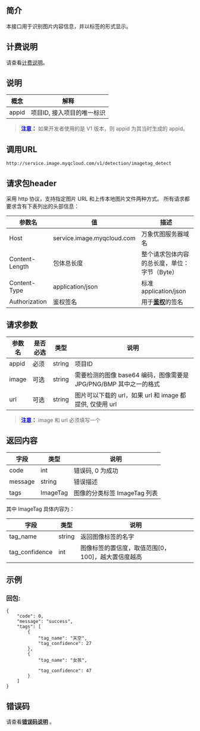 ## 简介
本接口用于识别图片内容信息，并以标签的形式显示。

## 计费说明
请查看[计费说明](/document/product/460/6970)。

## 说明
| 概念     | 解释               |
| ------ | ---------------- |
| appid  | 项目ID, 接入项目的唯一标识 |
><font color="#0000cc">**注意：** </font>
 如果开发者使用的是 V1 版本，则 appid 为其当时生成的 appid。

## 调用URL
`http://service.image.myqcloud.com/v1/detection/imagetag_detect`

## 请求包header
采用 http 协议，支持指定图片 URL 和上传本地图片文件两种方式。
所有请求都要求含有下表列出的头部信息：

| 参数名            | 值                                        | 描述                                       |
| -------------- | ---------------------------------------- | ---------------------------------------- |
| Host           | service.image.myqcloud.com               | 万象优图服务器域名                                |
| Content-Length | 包体总长度                                    | 整个请求包体内容的总长度，单位：字节（Byte）                 |
| Content-Type   | application/json   | 标准 application/json                                 |
| Authorization  | 鉴权签名                                     | 用于[**鉴权**](/doc/product/275/3805)的签名 |


## 请求参数
| 参数名     | 是否必选 | 类型     | 说明                                       |
| ------ | ---- | ------ | ---------------------------------------- |
| appid  | 必须    | string | 项目ID                                     |
| image  | 可选    | string | 需要检测的图像 base64 编码，图像需要是 JPG/PNG/BMP 其中之一的格式 |
| url    | 可选    | string | 图片可以下载的 url，如果 url 和 image 都提供, 仅使用 url     |

><font color="#0000cc">**注意：** </font>
image 和 url 必须填写一个

## 返回内容
| 字段      | 类型       | 说明                |
| ------- | -------- | ----------------- |
| code    | int      | 错误码, 0 为成功      |
| message | string   | 错误描述          |
| tags    | ImageTag | 图像的分类标签 ImageTag 列表 |

其中 ImageTag 具体内容为：      

| 字段         | 类型 | 说明                   |
| -------------- | ------ | ------------------------- |
| tag_name       | string | 返回图像标签的名字                 |
| tag_confidence | int    | 图像标签的置信度，取值范围[0， 100]，越大置信度越高 |


## 示例

### 回包:

```
{
    "code": 0,
    "message": "success",
    "tags": [
        {
            "tag_name": "天空",
            "tag_confidence": 27
        },
        {
            "tag_name": "女孩",

            "tag_confidence": 47
        }
    ]
}
```

## 错误码
请查看[**错误码说明**](/document/product/460/8523) 。









